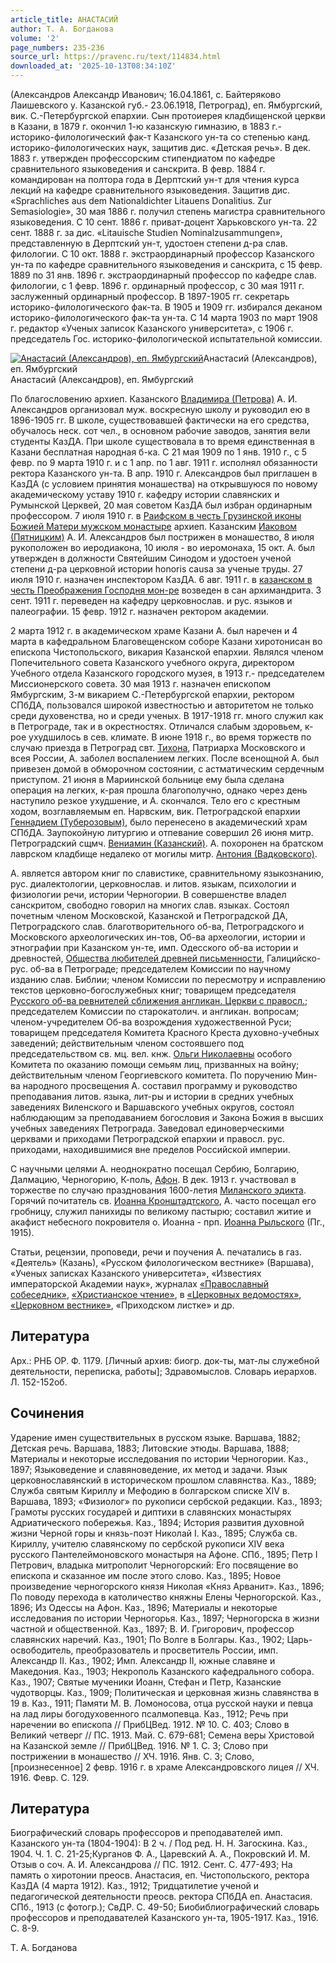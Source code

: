```yaml
---
article_title: АНАСТАСИЙ
author: Т. А. Богданова
volume: '2'
page_numbers: 235-236
source_url: https://pravenc.ru/text/114834.html
downloaded_at: '2025-10-13T08:34:10Z'
---
```


(Александров Александр Иванович; 16.04.1861, с. Байтеряково Лаишевского у. Казанской губ.- 23.06.1918, Петроград), еп. Ямбургский, вик. С.-Петербургской епархии. Сын протоиерея кладбищенской церкви в Казани, в 1879 г. окончил 1-ю казанскую гимназию, в 1883 г.- историко-филологический фак-т Казанского ун-та со степенью канд. историко-филологических наук, защитив дис. «Детская речь». В дек. 1883 г. утвержден профессорским стипендиатом по кафедре сравнительного языковедения и санскрита. В февр. 1884 г. командирован на полтора года в Дерптский ун-т для чтения курса лекций на кафедре сравнительного языковедения. Защитив дис. «Sprachliches aus dem Nationaldichter Litauens Donalitius. Zur Semasiologie», 30 мая 1886 г. получил степень магистра сравнительного языковедения. С 10 сент. 1886 г. приват-доцент Харьковского ун-та. 22 сент. 1888 г. за дис. «Litauische Studien Nominalzusammungen», представленную в Дерптский ун-т, удостоен степени д-ра слав. филологии. С 10 окт. 1888 г. экстраординарный профессор Казанского ун-та по кафедре сравнительного языковедения и санскрита, с 15 февр. 1889 по 31 янв. 1896 г. экстраординарный профессор по кафедре слав. филологии, с 1 февр. 1896 г. ординарный профессор, с 30 мая 1911 г. заслуженный ординарный профессор. В 1897-1905 гг. секретарь историко-филологического фак-та. В 1905 и 1909 гг. избирался деканом историко-филологического фак-та ун-та. С 14 марта 1903 по март 1908 г. редактор «Ученых записок Казанского университета», с 1906 г. председатель Гос. историко-филологической испытательной комиссии.

[![Анастасий (Александров), еп. Ямбургский](https://pravenc.ru/data/217/448/1234/i200.jpg "Кликните для увеличения картинки")](https://pravenc.ru/data/217/448/1234/i400.jpg)Анастасий (Александров), еп. Ямбургский  
Анастасий (Александров), еп. Ямбургский

По благословению архиеп. Казанского [Владимира (Петрова)](https://pravenc.ru/text/ВЛАДИМИР.html) А. И. Александров организовал муж. воскресную школу и руководил ею в 1896-1905 гг. В школе, существовавшей фактически на его средства, обучалось неск. сот чел., в основном рабочие заводов, занятия вели студенты КазДА. При школе существовала в то время единственная в Казани бесплатная народная б-ка. С 21 мая 1909 по 1 янв. 1910 г., с 5 февр. по 9 марта 1910 г. и с 1 апр. по 1 авг. 1911 г. исполнял обязанности ректора Казанского ун-та. В апр. 1910 г. Александров был приглашен в КазДА (с условием принятия монашества) на открывшуюся по новому академическому уставу 1910 г. кафедру истории славянских и Румынской Церквей, 20 мая советом КазДА был избран ординарным профессором. 7 июля 1910 г. в [Раифском в честь Грузинской иконы Божией Матери мужском монастыре](<https://pravenc.ru/text/Раифском в честь Грузинской иконы Божией Матери мужском монастыре.html>) архиеп. Казанским [Иаковом (Пятницким)](https://pravenc.ru/text/ИАКОВ.html) А. И. Александров был пострижен в монашество, 8 июля рукоположен во иеродиакона, 10 июля - во иеромонаха, 15 окт. А. был утвержден в должности Святейшим Синодом и удостоен ученой степени д-ра церковной истории honoris causa за ученые труды. 27 июля 1910 г. назначен инспектором КазДА. 6 авг. 1911 г. в [казанском в честь Преображения Господня мон-ре](<https://pravenc.ru/text/казанском в честь Преображения Господня мон-ре.html>) возведен в сан архимандрита. 3 сент. 1911 г. переведен на кафедру церковнослав. и рус. языков и палеографии. 15 февр. 1912 г. назначен ректором академии.

2 марта 1912 г. в академическом храме Казани А. был наречен и 4 марта в кафедральном Благовещенском соборе Казани хиротонисан во епископа Чистопольского, викария Казанской епархии. Являлся членом Попечительного совета Казанского учебного округа, директором Учебного отдела Казанского городского музея, в 1913 г.- председателем Миссионерского совета. 30 мая 1913 г. назначен епископом Ямбургским, 3-м викарием С.-Петербургской епархии, ректором СПбДА, пользовался широкой известностью и авторитетом не только среди духовенства, но и среди ученых. В 1917-1918 гг. много служил как в Петрограде, так и в окрестностях. Отличался слабым здоровьем, к-рое ухудшилось в сев. климате. В июне 1918 г., во время торжеств по случаю приезда в Петроград свт. [Тихона](https://pravenc.ru/text/Тихон.html), Патриарха Московского и всея России, 
А. заболел воспалением легких. После всенощной А. был привезен домой в обморочном состоянии, с астматическим сердечным приступом. 21 июня в Мариинской больнице ему была сделана операция на легких, к-рая прошла благополучно, однако через день наступило резкое ухудшение, и А. скончался. Тело его с крестным ходом, возглавляемым еп. Нарвским, вик. Петроградской епархии [Геннадием (Туберозовым)](https://pravenc.ru/text/ГЕННАДИЙ.html), было перенесено в академический храм СПбДА. Заупокойную литургию и отпевание совершил 26 июня митр. Петроградский сщмч. [Вениамин (Казанский)](<https://pravenc.ru/text/Вениамин (Казанский).html>). А. похоронен на братском лаврском кладбище недалеко от могилы митр. [Антония (Вадковского)](https://pravenc.ru/text/Антоний.html).

А. является автором книг по славистике, сравнительному языкознанию, рус. диалектологии, церковнослав. и литов. языкам, психологии и физиологии речи, истории Черногории. В совершенстве владел санскритом, свободно говорил на многих слав. языках. Состоял почетным членом Московской, Казанской и Петроградской ДА, Петроградского слав. благотворительного об-ва, Петроградского и Московского археологических ин-тов, Об-ва археологии, истории и этнографии при Казанском ун-те, имп. Одесского об-ва истории и древностей, [Общества любителей древней письменности](<https://pravenc.ru/text/Общества любителей древней письменности.html>), Галицийско-рус. об-ва в Петрограде; председателем Комиссии по научному изданию слав. Библии; членом Комиссии по пересмотру и исправлению текстов церковно-богослужебных книг; товарищем председателя [Русского об-ва ревнителей сближения англикан. Церкви с правосл.](<https://pravenc.ru/text/Русского об-ва ревнителей сближения англикан  Церкви с правосл .html>); председателем Комиссии по старокатолич. и англикан. вопросам; членом-учредителем Об-ва возрождения художественной Руси; товарищем председателя Комитета Красного Креста духовно-учебных заведений; действительным членом состоявшего под председательством св. мц. вел. кнж. [Ольги Николаевны](<https://pravenc.ru/text/Ольги Николаевны.html>) особого Комитета по оказанию помощи семьям лиц, призванных на войну; действительным членом Георгиевского комитета. По поручению Мин-ва народного просвещения А. составил программу и руководство преподавания литов. языка, лит-ры и истории в средних учебных заведениях Виленского и Варшавского учебных округов, состоял наблюдающим за преподаванием богословия и Закона Божия в высших учебных заведениях Петрограда. Заведовал единоверческими церквами и приходами Петроградской епархии и правосл. рус. приходами, находившимися вне пределов Российской империи.

С научными целями А. неоднократно посещал Сербию, Болгарию, Далмацию, Черногорию, К-поль, [Афон](https://pravenc.ru/text/Афон.html). В дек. 1913 г. участвовал в торжестве по случаю празднования 1600-летия [Миланского эдикта](<https://pravenc.ru/text/Миланского эдикта.html>). Горячий почитатель св. [Иоанна Кронштадтского](<https://pravenc.ru/text/Иоанн Кронштадтский.html>), А. часто посещал его гробницу, служил панихиды по великому пастырю; составил житие и акафист небесного покровителя о. Иоанна - прп. [Иоанна Рыльского](<https://pravenc.ru/text/Иоанна Рыльского.html>) (Пг., 1915).

Статьи, рецензии, проповеди, речи и поучения А. печатались в газ. «Деятель» (Казань), «Русском филологическом вестнике» (Варшава), «Ученых записках Казанского университета», «Известиях императорской Академии наук», журналах [«Православный собеседник»](<https://pravenc.ru/text/ Православный собеседник .html>), [«Христианское чтение»](<https://pravenc.ru/text/ Христианское чтение .html>), в [«Церковных ведомостях»](<https://pravenc.ru/text/ Церковных ведомостях .html>), [«Церковном вестнике»](<https://pravenc.ru/text/ Церковном вестнике .html>), «Приходском листке» и др.

## Литература

Арх.: РНБ ОР. Ф. 1179. [Личный архив: биогр. док-ты, мат-лы служебной деятельности, переписка, работы]; Здравомыслов. Словарь иерархов. Л. 152-152об.

## Сочинения

Ударение имен существительных в русском языке. Варшава, 1882; Детская речь. Варшава, 1883; Литовские этюды. Варшава, 1888; Материалы и некоторые исследования по истории Черногории. Каз., 1897; Языковедение и славяноведение, их метод и задачи. Язык церковнославянский в историческом прошлом славянства. Каз., 1889; Служба святым Кириллу и Мефодию в болгарском списке XIV в. Варшава, 1893; «Физиолог» по рукописи сербской редакции. Каз., 1893; Грамоты русских государей и диптихи в славянских монастырях Адриатического побережья. Каз., 1894; История развития духовной жизни Черной горы и князь-поэт Николай I. Каз., 1895; Служба св. Кириллу, учителю славянскому по сербской рукописи XIV века русского Пантелеймоновского монастыря на Афоне. СПб., 1895; Петр I Петрович, владыка митрополит Черногорский: Его посвящение во епископа и сказанное им после этого слово. Каз., 1895; Новое произведение черногорского князя Николая «Княз Арванит». Каз., 1896; По поводу перехода в католичество княжны Елены Черногорской. Каз., 1896; Из Одессы на Афон. Каз., 1896; Материалы и некоторые исследования по истории Черногорья. Каз., 1897; Черногорска в жизни частной и общественной. Каз., 1897; В. И. Григорович, профессор славянских наречий. Каз., 1901; По Волге в Болгары. Каз., 1902; Царь-освободитель, преобразователь и просветитель России, имп. Александр II. Каз., 1902; Имп. Александр II, южные славяне и Македония. Каз., 1903; Некрополь Казанского кафедрального собора. Каз., 1907; Святые мученики Иоанн, Стефан и Петр, Казанские чудотворцы. Каз., 1909; Политическая и церковная жизнь славянства в 19 в. Каз., 1911; Памяти М. В. Ломоносова, отца русской науки и певца на лад лиры богодуховенного псалмопевца. Каз., 1912; Речь при наречении во епископа // ПрибЦВед. 1912. № 10. С. 403; Слово в Великий четверг // ПС. 1913. Май. С. 679-681; Семена веры Христовой на Казанской земле // ПрибЦВед. 1916. № 1. С. 3; Слово при пострижении в монашество // ХЧ. 1916. Янв. С. 3; Слово, [произнесенное] 2 февр. 1916 г. в храме Александровского лицея // ХЧ. 1916. Февр. С. 129.

## Литература

Биографический словарь профессоров и преподавателей имп. Казанского ун-та (1804-1904): В 2 ч. / Под ред. Н. Н. Загоскина. Каз., 1904. Ч. 1. С. 21-25;Курганов Ф. А., Царевский А. А., Покровский И. М. Отзыв о соч. А. И. Александрова // ПС. 1912. Сент. С. 477-493; На память о хиротонии преосв. Анастасия, еп. Чистопольского, ректора КазДА (4 марта 1912). Каз., 1912; Тридцатилетие ученой и педагогической деятельности преосв. ректора СПбДА еп. Анастасия. СПб., 1913 (с фотогр.); СвДР. С. 49-50; Биобиблиографический словарь профессоров и преподавателей Казанского ун-та, 1905-1917. Каз., 1916. С. 8-9.

Т. А. Богданова

